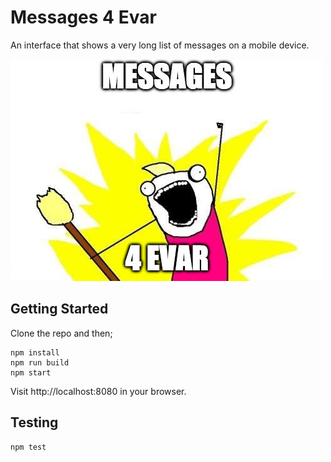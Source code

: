 # Messages 4 Evar

 An interface that shows a very long list of messages on a mobile device.

 ![Messages 4 Evar](/meme.png)
 
 ## Getting Started
 
 Clone the repo and then;
 
 ```
 npm install
 npm run build
 npm start
 ```
 
 Visit http://localhost:8080 in your browser.
 
 ## Testing
 
 ```
 npm test
 ```
